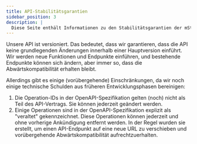 ```yaml
---
title: API-Stabilitätsgarantien
sidebar_position: 3
description: |
  Diese Seite enthält Informationen zu den Stabilitätsgarantien der mStudio v2 API.
---
```


Unsere API ist versioniert. Das bedeutet, dass wir garantieren, dass die API keine grundlegenden Änderungen innerhalb einer Hauptversion einführt. Wir werden neue Funktionen und Endpunkte einführen, und bestehende Endpunkte können sich ändern, aber immer so, dass die Abwärtskompatibilität erhalten bleibt.

Allerdings gibt es einige (vorübergehende) Einschränkungen, da wir noch einige technische Schulden aus früheren Entwicklungsphasen bereinigen:

1. Die Operation-IDs in der OpenAPI-Spezifikation gelten (noch) nicht als Teil des API-Vertrags. Sie können jederzeit geändert werden.
2. Einige Operationen sind in der OpenAPI-Spezifikation explizit als "veraltet" gekennzeichnet. Diese Operationen können jederzeit und ohne vorherige Ankündigung entfernt werden. In der Regel wurden sie erstellt, um einen API-Endpunkt auf eine neue URL zu verschieben und vorübergehende Abwärtskompatibilität aufrechtzuerhalten.
